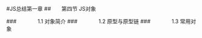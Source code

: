 #JS总结第一章
##&ensp;&ensp;&ensp;&ensp;第四节 JS对象

###&ensp;&ensp;&ensp;&ensp;&ensp;&ensp;&ensp;&ensp;1.1 对象简介
###&ensp;&ensp;&ensp;&ensp;&ensp;&ensp;&ensp;&ensp;1.2 原型与原型链
###&ensp;&ensp;&ensp;&ensp;&ensp;&ensp;&ensp;&ensp;1.3 常用对象
                      